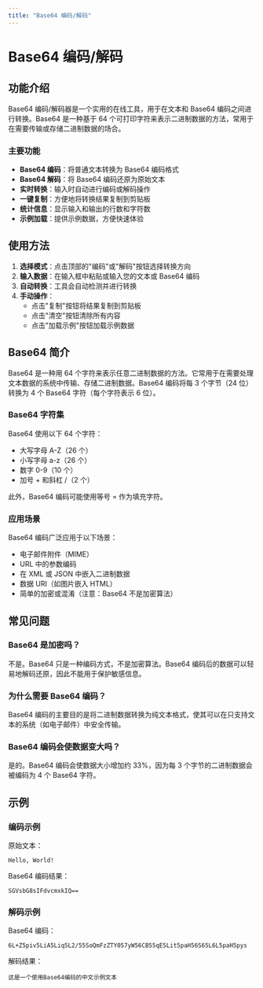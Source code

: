 ```yaml
---
title: "Base64 编码/解码"
---
```

# Base64 编码/解码
<ArticleMetadata />
<Base64Converter />

## 功能介绍

Base64 编码/解码器是一个实用的在线工具，用于在文本和 Base64 编码之间进行转换。Base64 是一种基于 64 个可打印字符来表示二进制数据的方法，常用于在需要传输或存储二进制数据的场合。

### 主要功能

- **Base64 编码**：将普通文本转换为 Base64 编码格式
- **Base64 解码**：将 Base64 编码还原为原始文本
- **实时转换**：输入时自动进行编码或解码操作
- **一键复制**：方便地将转换结果复制到剪贴板
- **统计信息**：显示输入和输出的行数和字符数
- **示例加载**：提供示例数据，方便快速体验

## 使用方法

1. **选择模式**：点击顶部的"编码"或"解码"按钮选择转换方向
2. **输入数据**：在输入框中粘贴或输入您的文本或 Base64 编码
3. **自动转换**：工具会自动检测并进行转换
4. **手动操作**：
   - 点击"复制"按钮将结果复制到剪贴板
   - 点击"清空"按钮清除所有内容
   - 点击"加载示例"按钮加载示例数据

## Base64 简介

Base64 是一种用 64 个字符来表示任意二进制数据的方法。它常用于在需要处理文本数据的系统中传输、存储二进制数据。Base64 编码将每 3 个字节（24 位）转换为 4 个 Base64 字符（每个字符表示 6 位）。

### Base64 字符集

Base64 使用以下 64 个字符：
- 大写字母 A-Z（26 个）
- 小写字母 a-z（26 个）
- 数字 0-9（10 个）
- 加号 + 和斜杠 /（2 个）

此外，Base64 编码可能使用等号 = 作为填充字符。

### 应用场景

Base64 编码广泛应用于以下场景：
- 电子邮件附件（MIME）
- URL 中的参数编码
- 在 XML 或 JSON 中嵌入二进制数据
- 数据 URI（如图片嵌入 HTML）
- 简单的加密或混淆（注意：Base64 不是加密算法）

## 常见问题

### Base64 是加密吗？

不是。Base64 只是一种编码方式，不是加密算法。Base64 编码后的数据可以轻易地解码还原，因此不能用于保护敏感信息。

### 为什么需要 Base64 编码？

Base64 编码的主要目的是将二进制数据转换为纯文本格式，使其可以在只支持文本的系统（如电子邮件）中安全传输。

### Base64 编码会使数据变大吗？

是的。Base64 编码会使数据大小增加约 33%，因为每 3 个字节的二进制数据会被编码为 4 个 Base64 字符。

## 示例

### 编码示例

原始文本：
```
Hello, World!
```

Base64 编码结果：
```
SGVsbG8sIFdvcmxkIQ==
```

### 解码示例

Base64 编码：
```
6L+Z5piv5LiA5Liq5L2/55SoQmFzZTY057yW56CB55qE5Lit5paH56S65L6L5paH5pys
```

解码结果：
```
这是一个使用Base64编码的中文示例文本
```